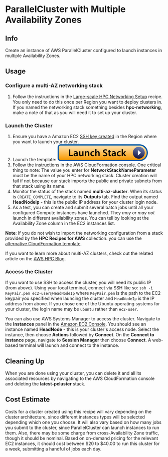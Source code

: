 # ParallelCluster with Multiple Availability Zones

## Info

Create an instance of AWS ParallelCluster configured to launch instances in multiple Availability Zones. 

## Usage

### Configure a multi-AZ networking stack

1. Follow the instructions in the [Large-scale HPC Networking Setup](../../net/hpc_large_scale/README.md) recipe. You only need to do this once per Region you want to deploy clusters in. If you named the networking stack something besides **hpc-networking**, make a note of that as you will need it to set up your cluster. 

### Launch the Cluster

1. Ensure you have a Amazon EC2 [SSH key created](https://docs.aws.amazon.com/AWSEC2/latest/UserGuide/create-key-pairs.html#having-ec2-create-your-key-pair) in the Region where you want to launch your cluster.
2. Launch the template: [![Launch stack](../../../docs/media/launch-stack.svg)](https://us-east-2.console.aws.amazon.com/cloudformation/home?region=us-east-2#/stacks/create/review?stackName=multi-az-cluster&templateURL=https://aws-hpc-recipes.s3.us-east-1.amazonaws.com/main/recipes/pcluster/multi_az/assets/launch.yaml)
3. Follow the instructions in the AWS CloudFormation console. One critical thing to note: The value you enter for **NetworkStackNameParameter** must be the name of your HPC networking stack. Cluster creation will fail if not because our stack imports the public and private subnets from that stack using its name. 
4. Monitor the status of the stack named **multi-az-cluster**. When its status is `CREATE_COMPLETE`, navigate to its **Outputs** tab. Find the output named **HeadNodeIp** - this is the public IP address for your cluster login node.
5. As a test, you can create and submit several batch jobs until all your configured Compute instances have launched. They *may or may not* launch in different availability zones. You can tell by looking at the Availability Zone column in the EC2 instances list. 

**Note**: If you do not wish to import the networking configuration from a stack provided by the **HPC Recipes for AWS** collection. you can use the [alternative CloudFormation template](https://us-east-2.console.aws.amazon.com/cloudformation/home?region=us-east-2#/stacks/create/review?stackName=multi-az-cluster&templateURL=https://aws-hpc-recipes.s3.us-east-1.amazonaws.com/main/recipes/pcluster/multi_az/assets/launch-alt.yaml). 

If you want to learn more about multi-AZ clusters, check out the related article on the [AWS HPC Blog](https://aws.amazon.com/blogs/hpc/multiple-availability-zones-now-supported-in-aws-parallelcluster-3-4/).

### Access the Cluster

If you want to use SSH to access the cluster, you will need its public IP (from above). Using your local terminal, connect via SSH like so: `ssh -i KeyPair.pem ec2-user@HeadNodeIp` where `KeyPair.pem` is the path to the EC2 keypair you specified when launcing the cluster and `HeadNodeIp` is the IP address from above. If you chose one of the Ubuntu operating systems for your cluster, the login name may be `ubuntu` rather than `ec2-user`.

You can also use AWS Systems Manager to access the cluster. Navigate to the **Instances** panel in the [Amazon EC2 Console](https://console.aws.amazon.com/ec2/home#Instances). You should see an instance named **HeadNode** - this is your cluster's access node. Select the instance, then choose **Actions** followed by **Connect**. On the **Connect to instance** page, navigate to **Session Manager** then choose **Connect**. A web-based terminal will launch and connect to the instance. 

## Cleaning Up

When you are done using your cluster, you can delete it and all its associated resources by navigating to the AWS CloudFormation console and deleting the **latest-pcluster** stack. 

## Cost Estimate

Costs for a cluster created using this recipe will vary depending on the cluster architecture, since different instances types will be selected depending which one you choose. It will also vary based on how many jobs you submit to the cluster, since ParallelCluster can launch instances to run them. Also, there may be some charge from cross-Availability Zone traffic, though it should be nominal. Based on on-demand pricing for the relevant EC2 instances, it should cost between $20 to $40.00 to run this cluster for a week, submitting a handful of jobs each day. 
